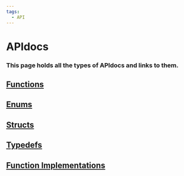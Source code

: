 ```yaml
---
tags:
  - API
---
```

# APIdocs
### This page holds all the types of APIdocs and links to them.

## [Functions](api/functions.md)
## [Enums](api/enums.md)
## [Structs](api/structs.md)
## [Typedefs](api/typedefs.md)
## [Function Implementations](api/functiondefs.md)